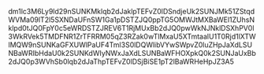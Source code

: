 dm1lc3M6Ly9ld29nSUNKMklqb2dJaklpTEFvZ0lDSndjeUk2SUNJMk51ZStqdWVMa09lT2l5SXNDaUFnSW1Ga1pDSTZJQ0ppTG5OMWJtMXBaWEl1ZUhsNklpd0tJQ0FpY0c5eWRDSTZJREV6T1RjMUxBb2dJQ0pwWkNJNklDSXhPV0l3WkRVek5TMDFNR1ZrTFRRM05qZ3RZak0wTlMxaU5XTmtaalU1T0Rjd1lXTWlMQW9nSUNKaGFXUWlPaUF4Tml3S0lDQWlibVYwSWpvZ0luZHpJaXdLSUNBaWRIbHdaU0k2SUNKdWIyNWxJaXdLSUNBaWFHOXpkQ0k2SUNJaUxBb2dJQ0p3WVhSb0lqb2dJaThpTEFvZ0lDSjBiSE1pT2lBaWRHeHpJZ3A5
